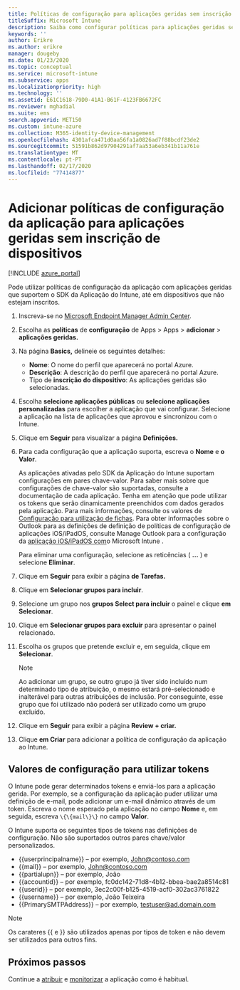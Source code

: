 ```yaml
---
title: Políticas de configuração para aplicações geridas sem inscrição de dispositivos
titleSuffix: Microsoft Intune
description: Saiba como configurar políticas para aplicações geridas sem inscrição de dispositivos.
keywords: ''
author: Erikre
ms.author: erikre
manager: dougeby
ms.date: 01/23/2020
ms.topic: conceptual
ms.service: microsoft-intune
ms.subservice: apps
ms.localizationpriority: high
ms.technology: ''
ms.assetid: E61C1618-79D0-41A1-B61F-4123FB6672FC
ms.reviewer: mghadial
ms.suite: ems
search.appverid: MET150
ms.custom: intune-azure
ms.collection: M365-identity-device-management
ms.openlocfilehash: 4301afca471d0aa56fa1a0826ad7f88bcdf23de2
ms.sourcegitcommit: 51591b862d97904291af7aa53a6eb341b11a761e
ms.translationtype: MT
ms.contentlocale: pt-PT
ms.lasthandoff: 02/17/2020
ms.locfileid: "77414877"
---
```

# <a name="add-app-configuration-policies-for-managed-apps-without-device-enrollment"></a>Adicionar políticas de configuração da aplicação para aplicações geridas sem inscrição de dispositivos

[!INCLUDE [azure_portal](../includes/azure_portal.md)]

Pode utilizar políticas de configuração da aplicação com aplicações geridas que suportem o SDK da Aplicação do Intune, até em dispositivos que não estejam inscritos. 

1. Inscreva-se no [Microsoft Endpoint Manager Admin Center](https://go.microsoft.com/fwlink/?linkid=2109431).
2. Escolha as **políticas** de **configuração** de Apps > Apps > **adicionar** > **aplicações geridas.**
3. Na página **Basics,** delineie os seguintes detalhes:
    - **Nome**: O nome do perfil que aparecerá no portal Azure.
    - **Descrição**: A descrição do perfil que aparecerá no portal Azure.
    - Tipo de **inscrição do dispositivo**: As aplicações geridas são selecionadas.
4. Escolha **selecione aplicações públicas** ou **selecione aplicações personalizadas** para escolher a aplicação que vai configurar. Selecione a aplicação na lista de aplicações que aprovou e sincronizou com o Intune.
5. Clique em **Seguir** para visualizar a página **Definições.**
6. Para cada configuração que a aplicação suporta, escreva o **Nome** e **o Valor**. 

   As aplicações ativadas pelo SDK da Aplicação do Intune suportam configurações em pares chave-valor. Para saber mais sobre que configurações de chave-valor são suportadas, consulte a documentação de cada aplicação. Tenha em atenção que pode utilizar os tokens que serão dinamicamente preenchidos com dados gerados pela aplicação. Para mais informações, consulte os valores de [Configuração para utilização de fichas](~/apps/app-configuration-policies-managed-app.md#configuration-values-for-using-tokens). Para obter informações sobre o Outlook para as definições de definição de políticas de configuração de aplicações iOS/iPadOS, consulte Manage Outlook para a configuração da [aplicação iOS/iPadOS com](https://technet.microsoft.com/library/mt813789(v=exchg.150).aspx)o Microsoft Intune .

    Para eliminar uma configuração, selecione as reticências ( **...** ) e selecione **Eliminar**.  

7. Clique em **Seguir** para exibir a página **de Tarefas.**
8. Clique em **Selecionar grupos para incluir**.
9. Selecione um grupo nos **grupos Select para incluir** o painel e clique **em Selecionar**.
10. Clique em **Selecionar grupos para excluir** para apresentar o painel relacionado.
11. Escolha os grupos que pretende excluir e, em seguida, clique em **Selecionar**.

    >[!NOTE]
    >Ao adicionar um grupo, se outro grupo já tiver sido incluído num determinado tipo de atribuição, o mesmo estará pré-selecionado e inalterável para outras atribuições de inclusão. Por conseguinte, esse grupo que foi utilizado não poderá ser utilizado como um grupo excluído.

12. Clique em **Seguir** para exibir a página **Review + criar.**
13. Clique **em Criar** para adicionar a política de configuração da aplicação ao Intune.

## <a name="configuration-values-for-using-tokens"></a>Valores de configuração para utilizar tokens

O Intune pode gerar determinados tokens e enviá-los para a aplicação gerida. Por exemplo, se a configuração da aplicação puder utilizar uma definição de e-mail, pode adicionar um e-mail dinâmico através de um token. Escreva o nome esperado pela aplicação no campo **Nome** e, em seguida, escreva `\{\{mail\}\}` no campo **Valor**.

O Intune suporta os seguintes tipos de tokens nas definições de configuração. Não são suportados outros pares chave/valor personalizados.

- \{\{userprincipalname\}\} – por exemplo, John@contoso.com
- \{\{mail\}\} – por exemplo, John@contoso.com
- \{\{partialupn\}\} – por exemplo, João
- \{\{accountid\}\} – por exemplo, fc0dc142-71d8-4b12-bbea-bae2a8514c81
- \{\{userid\}\} – por exemplo, 3ec2c00f-b125-4519-acf0-302ac3761822
- \{\{username\}\} – por exemplo, João Teixeira
- \{\{PrimarySMTPAddress\}\} – por exemplo, testuser@ad.domain.com

> [!Note]  
> Os carateres \{\{ e \}\} são utilizados apenas por tipos de token e não devem ser utilizados para outros fins.

## <a name="next-steps"></a>Próximos passos

Continue a [atribuir](apps-deploy.md) e [monitorizar](apps-monitor.md) a aplicação como é habitual.
